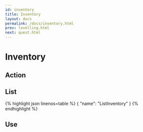 ```yaml
---
id: inventory
title: Inventory
layout: docs
permalink: /docs/inventory.html
prev: levelling.html
next: quest.html
---
```


# [<i class=icon-anchor></i>](#inventory)<a name=inventory>Inventory</a>

## [<i class=icon-anchor></i>](#inventory-action)<a name=inventory-action>Action</a>

## [<i class=icon-anchor></i>](#inventory-action-list)<a name=inventory-action-list>List</a>


{% highlight json linenos=table %}
{
	"name": "ListInventory"
}
{% endhighlight %}

## [<i class=icon-anchor></i>](#inventory-action-use)<a name=inventory-action-use>Use</a>
